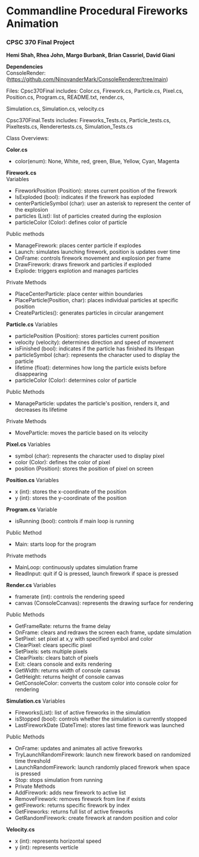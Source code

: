 # Commandline Procedural Fireworks Animation
### CPSC 370 Final Project
**Hemi Shah, Rhea John, Margo Burbank, Brian Cassriel, David Giani**

**Dependencies**  
ConsoleRender: (https://github.com/NinovanderMark/ConsoleRenderer/tree/main)

Files: Cpsc370Final includes: Color.cs, Firework.cs, Particle.cs, Pixel.cs, Position.cs, Program.cs, README.txt, render.cs,

Simulation.cs, Simulation.cs, velocity.cs

Cpsc370Final.Tests includes: Fireworks_Tests.cs, Particle_tests.cs, Pixeltests.cs, Renderertests.cs, Simulation_Tests.cs

Class Overviews:

**Color.cs**
- color(enum): None, White, red, green, Blue, Yellow, Cyan, Magenta

**Firework.cs**  
Variables
- FireworkPosition (Position): stores current position of the firework
- IsExploded (bool): indicates if the firework has exploded
- centerParticleSymbol (char): user an asterisk to represent the center of the explosion
- particles (List<Particle>): list of particles created during the explosion
- particleColor (Color): defines color of particle

Public methods
- ManageFirework: places center particle if explodes
- Launch: simulates launching firework, position is updates over time
- OnFrame: controls firework movement and explosion per frame
- DrawFirework: draws firework and particles if exploded
- Explode: triggers explotion and manages particles

Private Methods
- PlaceCenterParticle: place center within boundaries
- PlaceParticle(Position, char): places individual particles at specific position
- CreateParticles(): generates particles in circular arangement

**Particle.cs**
Variables
- particlePosition (Position): stores particles current position
- velocity (velocity): determines direction and speed of movement
- isFinished (bool): indicates if the particle has finished its lifespan
- particleSymbol (char): represents the character used to display the particle
- lifetime (float): determines how long the particle exists before disappearing
- particleColor (Color): determines color of particle

Public Methods
- ManageParticle: updates the particle's position, renders it, and decreases its lifetime

Private Methods
- MoveParticle: moves the particle based on its velocity

**Pixel.cs**
Variables
- symbol (char): represents the character used to display pixel
- color (Color): defines the color of pixel
- position (Position): stores the position of pixel on screen

**Position.cs**
Variables
- x (int): stores the x-coordinate of the position
- y (int): stores the y-coordinate of the position

**Program.cs**
Variable
- isRunning (bool): controls if main loop is running

Public Method
- Main: starts loop for the program

Private methods
- MainLoop: continuously updates simulation frame
- ReadInput: quit if Q is pressed, launch firework if space is pressed

**Render.cs**
Variables
- framerate (int): controls the rendering speed
- canvas (ConsoleCcanvas): represents the drawing surface for rendering

Public Methods
- GetFrameRate: returns the frame delay
- OnFrame: clears and redraws the screen each frame, update simulation
- SetPixel: set pixel at x,y with specified symbol and color
- ClearPixel: clears specific pixel
- SetPixels: sets multiple pixels
- ClearPixels: clears batch of pixels
- Exit: clears console and exits rendering
- GetWidth: returns width of console canvas
- GetHeight: returns height of console canvas
- GetConsoleColor: converts the custom color into console color for rendering

**Simulation.cs**
Variables
- Fireworks(List<Firework>): list of active fireworks in the simulation
- isStopped (bool): controls whether the simulation is currently stopped
- LastFireworkDate (DateTime): stores last time firework was launched

Public Methods
- OnFrame: updates and animates all active fireworks
- TryLaunchRandomFirework: launch new firework based on randomized time threshold
- LaunchRandomFirework: launch randomly placed firework when space is pressed
- Stop: stops simulation from running
- Private Methods
- AddFirework: adds new firework to active list
- RemoveFirework: removes firework from line if exists
- getFirework: returns specific firework by index
- GetFireworks: returns full list of active fireworks
- GetRandomFirework: create firework at random position and color

**Velocity.cs**
- x (int): represents horizontal speed
- y (int): represents verticle 

